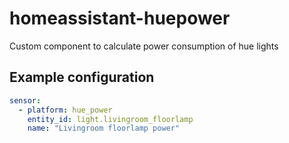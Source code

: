 # homeassistant-huepower
Custom component to calculate power consumption of hue lights

## Example configuration

```yaml
sensor:
  - platform: hue_power
    entity_id: light.livingroom_floorlamp
    name: "Livingroom floorlamp power"
```
